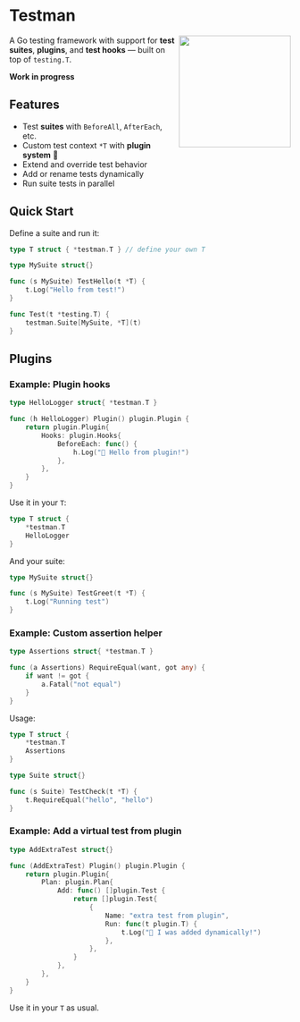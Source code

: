 # Testman

<img align=right width=200 src="https://github.com/user-attachments/assets/fd6b1a30-f032-461a-9361-35359aa8d6c9">

A Go testing framework with support for **test suites**, **plugins**, and **test hooks** — built on top of `testing.T`.

**Work in progress**

## Features

* Test **suites** with `BeforeAll`, `AfterEach`, etc.
* Custom test context `*T` with **plugin system** 🧩
* Extend and override test behavior
* Add or rename tests dynamically
* Run suite tests in parallel

## Quick Start

Define a suite and run it:

```go
type T struct { *testman.T } // define your own T

type MySuite struct{}

func (s MySuite) TestHello(t *T) {
	t.Log("Hello from test!")
}
```

```go
func Test(t *testing.T) {
	testman.Suite[MySuite, *T](t)
}
```

## Plugins

### Example: Plugin hooks

```go
type HelloLogger struct{ *testman.T }

func (h HelloLogger) Plugin() plugin.Plugin {
	return plugin.Plugin{
		Hooks: plugin.Hooks{
			BeforeEach: func() {
				h.Log("👋 Hello from plugin!")
			},
		},
	}
}
```

Use it in your `T`:

```go
type T struct {
	*testman.T
	HelloLogger
}
```

And your suite:

```go
type MySuite struct{}

func (s MySuite) TestGreet(t *T) {
	t.Log("Running test")
}
```

### Example: Custom assertion helper

```go
type Assertions struct{ *testman.T }

func (a Assertions) RequireEqual(want, got any) {
	if want != got {
		a.Fatal("not equal")
	}
}
```

Usage:

```go
type T struct {
	*testman.T
	Assertions
}

type Suite struct{}

func (s Suite) TestCheck(t *T) {
	t.RequireEqual("hello", "hello")
}
```

### Example: Add a virtual test from plugin

```go
type AddExtraTest struct{}

func (AddExtraTest) Plugin() plugin.Plugin {
	return plugin.Plugin{
		Plan: plugin.Plan{
			Add: func() []plugin.Test {
				return []plugin.Test{
					{
						Name: "extra test from plugin",
						Run: func(t plugin.T) {
							t.Log("👻 I was added dynamically!")
						},
					},
				}
			},
		},
	}
}
```

Use it in your `T` as usual.
